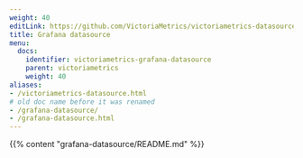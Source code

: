 ```yaml
---
weight: 40
editLink: https://github.com/VictoriaMetrics/victoriametrics-datasource/blob/main/README.md
title: Grafana datasource
menu:
  docs:
    identifier: victoriametrics-grafana-datasource
    parent: victoriametrics
    weight: 40
aliases:
- /victoriametrics-datasource.html
# old doc name before it was renamed
- /grafana-datasource/
- /grafana-datasource.html
---
```

{{% content "grafana-datasource/README.md" %}}
